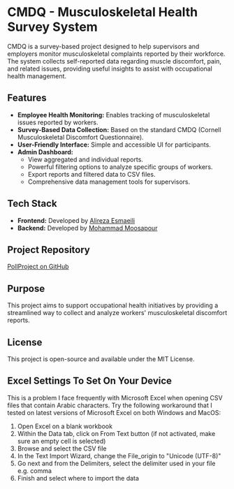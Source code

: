 # CMDQ - Musculoskeletal Health Survey System

CMDQ is a survey-based project designed to help supervisors and employers monitor musculoskeletal complaints reported by their workforce. The system collects self-reported data regarding muscle discomfort, pain, and related issues, providing useful insights to assist with occupational health management.

## Features

- **Employee Health Monitoring:** Enables tracking of musculoskeletal issues reported by workers.
- **Survey-Based Data Collection:** Based on the standard CMDQ (Cornell Musculoskeletal Discomfort Questionnaire).
- **User-Friendly Interface:** Simple and accessible UI for participants.
- **Admin Dashboard:** 
  - View aggregated and individual reports.
  - Powerful filtering options to analyze specific groups of workers.
  - Export reports and filtered data to CSV files.
  - Comprehensive data management tools for supervisors.

## Tech Stack

- **Frontend:** Developed by [Alireza Esmaeili](https://github.com/BAADEH)
- **Backend:** Developed by [Mohammad Moosapour](https://github.com/mmd-punisher)

## Project Repository

[PollProject on GitHub](https://github.com/mmd-punisher/PollProject)

## Purpose

This project aims to support occupational health initiatives by providing a streamlined way to collect and analyze workers' musculoskeletal discomfort reports.

## License

This project is open-source and available under the MIT License.



## Excel Settings To Set On Your Device

This is a problem I face frequently with Microsoft Excel when opening CSV files that contain Arabic characters. Try the
following workaround that I tested on latest versions of Microsoft Excel on both Windows and MacOS:

1. Open Excel on a blank workbook
2. Within the Data tab, click on From Text button (if not activated, make sure an empty cell is selected)
3. Browse and select the CSV file
4. In the Text Import Wizard, change the File_origin to "Unicode (UTF-8)"
5. Go next and from the Delimiters, select the delimiter used in your file e.g. comma
6. Finish and select where to import the data
